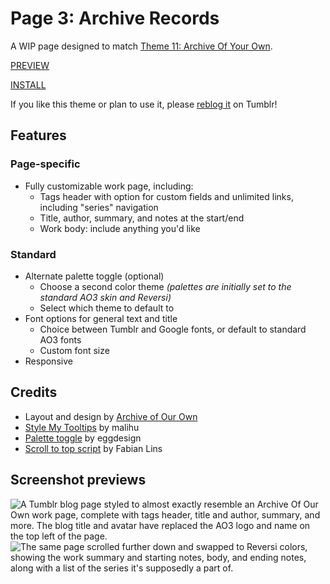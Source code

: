 # Page 3: Archive Records

A WIP page designed to match [Theme 11: Archive Of Your Own](https://wovenstarlight.github.io/tumblr-themes/theme11/).

[PREVIEW](https://starlightpreviews.tumblr.com/pg3)

[INSTALL](https://raw.githubusercontent.com/wovenstarlight/tumblr-themes/main/pages/page3/page3.html)

If you like this theme or plan to use it, please [reblog it](https://starlightthemes.tumblr.com/pg3) on Tumblr!

## Features
### Page-specific
- Fully customizable work page, including:
	- Tags header with option for custom fields and unlimited links, including "series" navigation
	- Title, author, summary, and notes at the start/end
	- Work body: include anything you'd like

### Standard
- Alternate palette toggle (optional)
	- Choose a second color theme *(palettes are initially set to the standard AO3 skin and Reversi)*
	- Select which theme to default to
- Font options for general text and title
	- Choice between Tumblr and Google fonts, or default to standard AO3 fonts
	- Custom font size
- Responsive

## Credits
- Layout and design by [Archive of Our Own](https://archiveofourown.org)
- [Style My Tooltips](http://manos.malihu.gr/style-my-tooltips-jquery-plugin) by malihu
- [Palette toggle](https://eggdesign.tumblr.com/post/186889223257/day-night-mode-tutorial-after-featuring-a) by eggdesign
- [Scroll to top script](https://github.com/FabianLins/scrolltotop_arrow_jquery) by Fabian Lins

## Screenshot previews
![A Tumblr blog page styled to almost exactly resemble an Archive Of Our Own work page, complete with tags header, title and author, summary, and more. The blog title and avatar have replaced the AO3 logo and name on the top left of the page.](https://github.com/wovenstarlight/tumblr-themes/blob/main/pages/page1/page3_light.png?raw=true)
![The same page scrolled further down and swapped to Reversi colors, showing the work summary and starting notes, body, and ending notes, along with a list of the series it's supposedly a part of.](https://github.com/wovenstarlight/tumblr-themes/blob/main/pages/page1/page3_dark.png?raw=true)